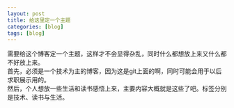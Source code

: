```yaml
---
layout: post
title: 给这里定一个主题
categories: [blog]
tags: [blog]
---
```

需要给这个博客定一个主题，这样才不会显得杂乱，同时什么都想放上来又什么都不好放上来。  
首先，必须是一个技术为主的博客，因为这是git上面的啊，同时可能会用于以后求职展示用的。  
然后，个人想放一些生活和读书感悟上来，主要内容大概就是这些了吧。标签分别是技术、读书与生活。  
 
 